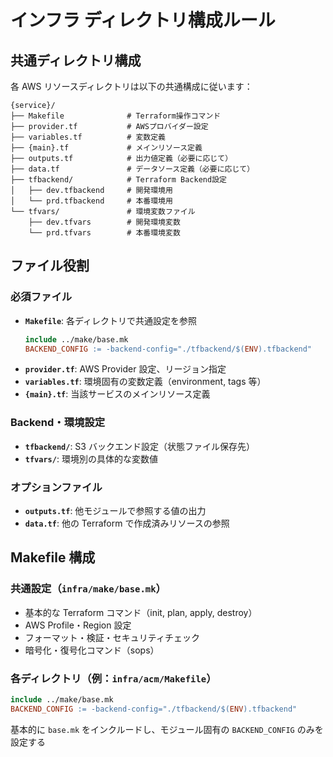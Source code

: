 # インフラ ディレクトリ構成ルール

## 共通ディレクトリ構成

各 AWS リソースディレクトリは以下の共通構成に従います：

```
{service}/
├── Makefile              # Terraform操作コマンド
├── provider.tf           # AWSプロバイダー設定
├── variables.tf          # 変数定義
├── {main}.tf             # メインリソース定義
├── outputs.tf            # 出力値定義（必要に応じて）
├── data.tf               # データソース定義（必要に応じて）
├── tfbackend/            # Terraform Backend設定
│   ├── dev.tfbackend     # 開発環境用
│   └── prd.tfbackend     # 本番環境用
└── tfvars/               # 環境変数ファイル
    ├── dev.tfvars        # 開発環境変数
    └── prd.tfvars        # 本番環境変数
```

## ファイル役割

### 必須ファイル

- **`Makefile`**: 各ディレクトリで共通設定を参照
  ```makefile
  include ../make/base.mk
  BACKEND_CONFIG := -backend-config="./tfbackend/$(ENV).tfbackend"
  ```
- **`provider.tf`**: AWS Provider 設定、リージョン指定
- **`variables.tf`**: 環境固有の変数定義（environment, tags 等）
- **`{main}.tf`**: 当該サービスのメインリソース定義

### Backend・環境設定

- **`tfbackend/`**: S3 バックエンド設定（状態ファイル保存先）
- **`tfvars/`**: 環境別の具体的な変数値

### オプションファイル

- **`outputs.tf`**: 他モジュールで参照する値の出力
- **`data.tf`**: 他の Terraform で作成済みリソースの参照

## Makefile 構成

### 共通設定（`infra/make/base.mk`）
- 基本的な Terraform コマンド（init, plan, apply, destroy）
- AWS Profile・Region 設定
- フォーマット・検証・セキュリティチェック
- 暗号化・復号化コマンド（sops）

### 各ディレクトリ（例：`infra/acm/Makefile`）
```makefile
include ../make/base.mk
BACKEND_CONFIG := -backend-config="./tfbackend/$(ENV).tfbackend"
```

基本的に `base.mk` をインクルードし、モジュール固有の `BACKEND_CONFIG` のみを設定する
